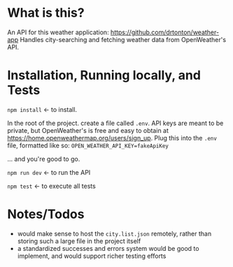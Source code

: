 # What is this?
An API for this weather application: https://github.com/drtonton/weather-app
Handles city-searching and fetching weather data from OpenWeather's API.

# Installation, Running locally, and Tests
`npm install` <- to install.

In the root of the project. create a file called `.env`.
API keys are meant to be private, but OpenWeather's is free and easy to obtain at https://home.openweathermap.org/users/sign_up. Plug this into the `.env` file, formatted like so:
`OPEN_WEATHER_API_KEY=fakeApiKey`

... and you're good to go.

`npm run dev` <- to run the API

`npm test` <- to execute all tests

# Notes/Todos
* would make sense to host the `city.list.json` remotely, rather than storing such a large file in the project itself
* a standardized successes and errors system would be good to implement, and would support richer testing efforts